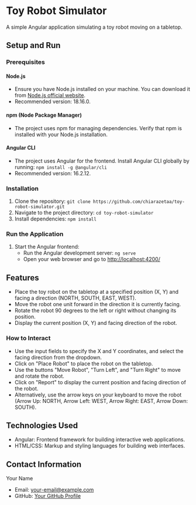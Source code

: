 # Toy Robot Simulator

A simple Angular application simulating a toy robot moving on a tabletop.

## Setup and Run

### Prerequisites
#### Node.js
- Ensure you have Node.js installed on your machine. You can download it from [Node.js official website](https://nodejs.org/).
- Recommended version: 18.16.0.
#### npm (Node Package Manager)
- The project uses npm for managing dependencies. Verify that npm is installed with your Node.js installation.
#### Angular CLI
- The project uses Angular for the frontend. Install Angular CLI globally by running: `npm install -g @angular/cli`
- Recommended version: 16.2.12.

### Installation
1. Clone the repository: `git clone https://github.com/chiarazetaa/toy-robot-simulator.git`
2. Navigate to the project directory: `cd toy-robot-simulator`
3. Install dependencies: `npm install`

### Run the Application
1. Start the Angular frontend:
   - Run the Angular development server: `ng serve`
   - Open your web browser and go to [http://localhost:4200/](http://localhost:4200/)

## Features

- Place the toy robot on the tabletop at a specified position (X, Y) and facing a direction (NORTH, SOUTH, EAST, WEST).
- Move the robot one unit forward in the direction it is currently facing.
- Rotate the robot 90 degrees to the left or right without changing its position.
- Display the current position (X, Y) and facing direction of the robot.

### How to Interact
- Use the input fields to specify the X and Y coordinates, and select the facing direction from the dropdown.
- Click on "Place Robot" to place the robot on the tabletop.
- Use the buttons "Move Robot", "Turn Left", and "Turn Right" to move and rotate the robot.
- Click on "Report" to display the current position and facing direction of the robot.
- Alternatively, use the arrow keys on your keyboard to move the robot (Arrow Up: NORTH, Arrow Left: WEST, Arrow Right: EAST, Arrow Down: SOUTH).

## Technologies Used
- Angular: Frontend framework for building interactive web applications.
- HTML/CSS: Markup and styling languages for building web interfaces.

## Contact Information
Your Name
- Email: your-email@example.com
- GitHub: [Your GitHub Profile](https://github.com/chiarazetaa)